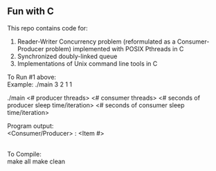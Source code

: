 Fun with C
----------

This repo contains code for:
1) Reader-Writer Concurrency problem (reformulated as a Consumer-Producer problem) implemented with POSIX Pthreads in C<br />
2) Synchronized doubly-linked queue<br />
3) Implementations of Unix command line tools in C<br />

To Run #1 above:<br />
Example: ./main 3 2 1 1

./main <# producer threads> <# consumer threads> <# seconds of producer sleep time/iteration> <# seconds of consumer sleep time/iteration>

Program output:<br />
<Consumer/Producer> <pthread id>: <Item #>

<br />
To Compile: <br />
make all
make clean